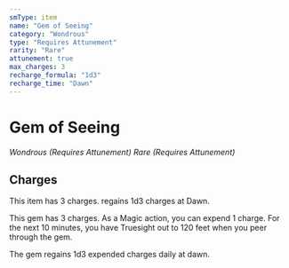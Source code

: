 ```yaml
---
smType: item
name: "Gem of Seeing"
category: "Wondrous"
type: "Requires Attunement"
rarity: "Rare"
attunement: true
max_charges: 3
recharge_formula: "1d3"
recharge_time: "Dawn"
---
```


# Gem of Seeing
*Wondrous (Requires Attunement) Rare (Requires Attunement)*

## Charges

This item has 3 charges.
regains 1d3 charges at Dawn.

This gem has 3 charges. As a Magic action, you can expend 1 charge. For the next 10 minutes, you have Truesight out to 120 feet when you peer through the gem.

The gem regains 1d3 expended charges daily at dawn.
